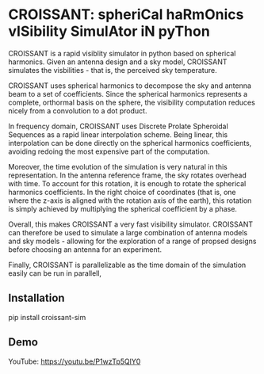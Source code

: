# CROISSANT: spheriCal haRmOnics vISibility SimulAtor iN pyThon

CROISSANT is a rapid visiblity simulator in python based on spherical harmonics. Given an antenna design and a sky model, CROISSANT simulates the visbilities - that is, the perceived sky temperature.

CROISSANT uses spherical harmonics to decompose the sky and antenna beam to a set of coefficients. Since the spherical harmonics represents a complete, orthormal basis on the sphere, the visibility computation reduces nicely from a convolution to a dot product.

In frequency domain, CROISSANT uses Discrete Prolate Spheroidal Sequences as a rapid linear interpolation scheme. Being linear, this interpolation can be done directly on the spherical harmonics coefficients, avoiding redoing the most expensive part of the computation.

Moreover, the time evolution of the simulation is very natural in this representation. In the antenna reference frame, the sky rotates overhead with time. To account for this rotation, it is enough to rotate the spherical harmonics coefficients. In the right choice of coordinates (that is, one where the z-axis is aligned with the rotation axis of the earth), this rotation is simply achieved by multiplying the spherical coefficient by a phase.

Overall, this makes CROISSANT a very fast visibility simulator. CROISSANT can therefore be used to simulate a large combination of antenna models and sky models - allowing for the exploration of a range of propsed designs before choosing an antenna for an experiment.

Finally, CROISSANT is parallelizable as the time domain of the simulation easily can be run in parallell, 


## Installation
pip install croissant-sim

## Demo
YouTube: https://youtu.be/P1wzTp5QlY0

